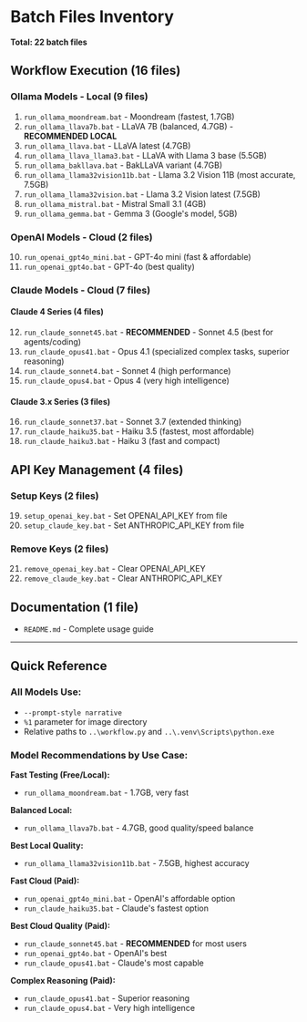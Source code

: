 # Batch Files Inventory

**Total: 22 batch files**

## Workflow Execution (16 files)

### Ollama Models - Local (9 files)
1. `run_ollama_moondream.bat` - Moondream (fastest, 1.7GB)
2. `run_ollama_llava7b.bat` - LLaVA 7B (balanced, 4.7GB) - **RECOMMENDED LOCAL**
3. `run_ollama_llava.bat` - LLaVA latest (4.7GB)
4. `run_ollama_llava_llama3.bat` - LLaVA with Llama 3 base (5.5GB)
5. `run_ollama_bakllava.bat` - BakLLaVA variant (4.7GB)
6. `run_ollama_llama32vision11b.bat` - Llama 3.2 Vision 11B (most accurate, 7.5GB)
7. `run_ollama_llama32vision.bat` - Llama 3.2 Vision latest (7.5GB)
8. `run_ollama_mistral.bat` - Mistral Small 3.1 (4GB)
9. `run_ollama_gemma.bat` - Gemma 3 (Google's model, 5GB)

### OpenAI Models - Cloud (2 files)
10. `run_openai_gpt4o_mini.bat` - GPT-4o mini (fast & affordable)
11. `run_openai_gpt4o.bat` - GPT-4o (best quality)

### Claude Models - Cloud (7 files)

#### Claude 4 Series (4 files)
12. `run_claude_sonnet45.bat` - **RECOMMENDED** - Sonnet 4.5 (best for agents/coding)
13. `run_claude_opus41.bat` - Opus 4.1 (specialized complex tasks, superior reasoning)
14. `run_claude_sonnet4.bat` - Sonnet 4 (high performance)
15. `run_claude_opus4.bat` - Opus 4 (very high intelligence)

#### Claude 3.x Series (3 files)
16. `run_claude_sonnet37.bat` - Sonnet 3.7 (extended thinking)
17. `run_claude_haiku35.bat` - Haiku 3.5 (fastest, most affordable)
18. `run_claude_haiku3.bat` - Haiku 3 (fast and compact)

## API Key Management (4 files)

### Setup Keys (2 files)
19. `setup_openai_key.bat` - Set OPENAI_API_KEY from file
20. `setup_claude_key.bat` - Set ANTHROPIC_API_KEY from file

### Remove Keys (2 files)
21. `remove_openai_key.bat` - Clear OPENAI_API_KEY
22. `remove_claude_key.bat` - Clear ANTHROPIC_API_KEY

## Documentation (1 file)

- `README.md` - Complete usage guide

---

## Quick Reference

### All Models Use:
- `--prompt-style narrative`
- `%1` parameter for image directory
- Relative paths to `..\workflow.py` and `..\.venv\Scripts\python.exe`

### Model Recommendations by Use Case:

**Fast Testing (Free/Local):**
- `run_ollama_moondream.bat` - 1.7GB, very fast

**Balanced Local:**
- `run_ollama_llava7b.bat` - 4.7GB, good quality/speed balance

**Best Local Quality:**
- `run_ollama_llama32vision11b.bat` - 7.5GB, highest accuracy

**Fast Cloud (Paid):**
- `run_openai_gpt4o_mini.bat` - OpenAI's affordable option
- `run_claude_haiku35.bat` - Claude's fastest option

**Best Cloud Quality (Paid):**
- `run_claude_sonnet45.bat` - **RECOMMENDED** for most users
- `run_openai_gpt4o.bat` - OpenAI's best
- `run_claude_opus41.bat` - Claude's most capable

**Complex Reasoning (Paid):**
- `run_claude_opus41.bat` - Superior reasoning
- `run_claude_opus4.bat` - Very high intelligence
